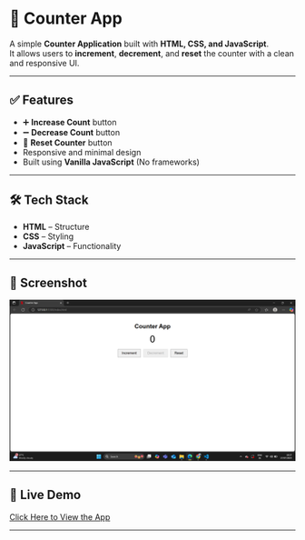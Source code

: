 # 🔢 Counter App

A simple **Counter Application** built with **HTML, CSS, and JavaScript**.  
It allows users to **increment**, **decrement**, and **reset** the counter with a clean and responsive UI.

---

## ✅ Features
- ➕ **Increase Count** button
- ➖ **Decrease Count** button
- 🔄 **Reset Counter** button
- Responsive and minimal design
- Built using **Vanilla JavaScript** (No frameworks)

---

## 🛠 Tech Stack
- **HTML** – Structure  
- **CSS** – Styling  
- **JavaScript** – Functionality  

---

## 📸 Screenshot
![App Screenshot](Screenshot.png) 

---

## 🚀 Live Demo
[Click Here to View the App](https://jaskaransingh2121.github.io/counter-app/)  

---

